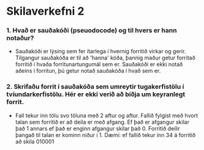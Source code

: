 # Skilaverkefni 2

### 1. Hvað er sauðakóði (pseuodocode) og til hvers er hann notaður?
  - Sauðakóði er lýsing sem fer ítarlega í hvernig forritið virkar og gerir. Tilgangur sauðakóða er til að 'hanna' kóða, þannig maður getur forritað forritið í hvaða forritunartungumál sem er. Sauðakóði er ekki notað aðeins í forritun, þú getur notað sauðakóða í hvað sem  er.

### 2. Skrifaðu forrit í sauðakóða sem umreytir tugakerfistölu í tvíundarkerfistölu. Hér er ekki verið að biðja um keyranlegt forrit.
  - Fall tekur inn tölu svo töluna með 2 aftur og aftur. Fallið fylgist með hvort talan sem forritið er að deila er með afgang. Ef það er afgangur skilar það 1 annars ef það er enginn afgangur skilar það 0. Forritið deilir þangað til talan er kominn niður í 1.
Dæmi: ef fallið tekur inn 34 á forritið að skila 010001
    
